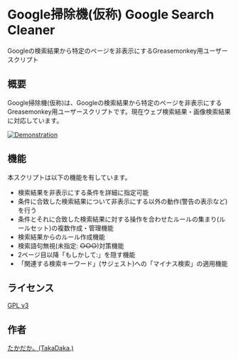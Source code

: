 Google掃除機(仮称) Google Search Cleaner
========================================

Googleの検索結果から特定のページを非表示にするGreasemonkey用ユーザースクリプト

## 概要

Google掃除機(仮称)は、Googleの検索結果から特定のページを非表示にするGreasemonkey用ユーザースクリプトです。現在ウェブ検索結果・画像検索結果に対応しています。

[![Demonstration](https://github.com/djtkdk-086969/google-search-cleaner/wiki/img/demo.thumb.png)](https://github.com/djtkdk-086969/google-search-cleaner/wiki/img/demo.png)

## 機能

本スクリプトは以下の機能を有しています。
* 検索結果を非表示にする条件を詳細に指定可能
* 条件に合致した検索結果について非表示にする以外の動作(警告の表示など)を行う
* 条件とそれに合致した検索結果に対する操作を合わせたルールの集まり(ルールセット)の複数作成・管理機能
* 検索結果からのルール作成機能
* 検索語句無視(未指定: ~~○○○~~)対策機能
* 2ページ目以降「もしかして:」を隠す機能
* 「関連する検索キーワード」(サジェスト)への「マイナス検索」の適用機能

## ライセンス
[GPL v3](http://www.gnu.org/copyleft/gpl.html)

## 作者
[たかだか。(TakaDaka.)](https://twitter.com/djtkdk_086969)